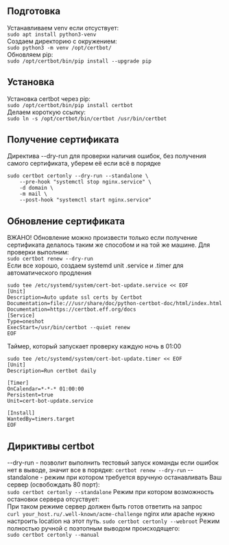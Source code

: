 <!--Подготовка-->
## Подготовка
Устанавливаем venv если отсуствует: \
```sudo apt install python3-venv``` \
Создаем директорию с окружением: \
```sudo python3 -m venv /opt/certbot/``` \
Обновляем pip: \
```sudo /opt/certbot/bin/pip install --upgrade pip``` 
<!--Установка-->
## Установка 
Установка certbot через pip: \
```sudo /opt/certbot/bin/pip install certbot``` \
Делаем короткую ссылку: \
```sudo ln -s /opt/certbot/bin/certbot /usr/bin/certbot```
<!--Получение сертификата-->
## Получение сертификата 
Директива --dry-run для проверки наличия ошибок, без получения самого сертификата, уберем её если всё в порядке
```
sudo certbot certonly --dry-run --standalone \
    --pre-hook "systemctl stop nginx.service" \
    -d domain \
    -m mail \
    --post-hook "systemctl start nginx.service"
```

<!--Обновление сертификата-->
## Обновление сертификата
ВЖАНО! Обновление можно произвести только если получение сертификата делалось таким же способом и на той же машине.
Для проверки выполним: \
```sudo certbot renew --dry-run``` \
 Если все хорошо, создаем systemd unit .service и .timer для автоматического продления 
```
sudo tee /etc/systemd/system/cert-bot-update.service << EOF
[Unit]
Description=Auto update ssl certs by Certbot
Documentation=file:///usr/share/doc/python-certbot-doc/html/index.html
Documentation=https://certbot.eff.org/docs
[Service]
Type=oneshot
ExecStart=/usr/bin/certbot --quiet renew
EOF
```
Таймер, который запускает проверку каждую ночь в 01:00 
```
sudo tee /etc/systemd/system/cert-bot-update.timer << EOF
[Unit]
Description=Run certbot daily

[Timer]
OnCalendar=*-*-* 01:00:00
Persistent=true
Unit=cert-bot-update.service

[Install]
WantedBy=timers.target
EOF
```
<!--Дериктивы certbot-->
## Дириктивы certbot 
--dry-run - позволит выполнить тестовый запуск команды если ошибок нет в выводе, значит все в порядке: 
```certbot renew --dry-run```
--standalone - режим при котором требуется вручную останавливать Ваш сервер (освобождать 80 порт): \
```sudo certbot certonly --standalone```
Режим при котором возможность остановки сервера отсуствует:\
При таком режиме сервер должен быть готов ответить на запрос\
```curl your_host.ru/.well-known/acme-challenge```
nginx или apache нужно настроить location на этот путь.
```sudo certbot certonly --webroot```
Режим полностью ручной с поэтопным выводом происходящего:\
```sudo certbot certonly --manual```
